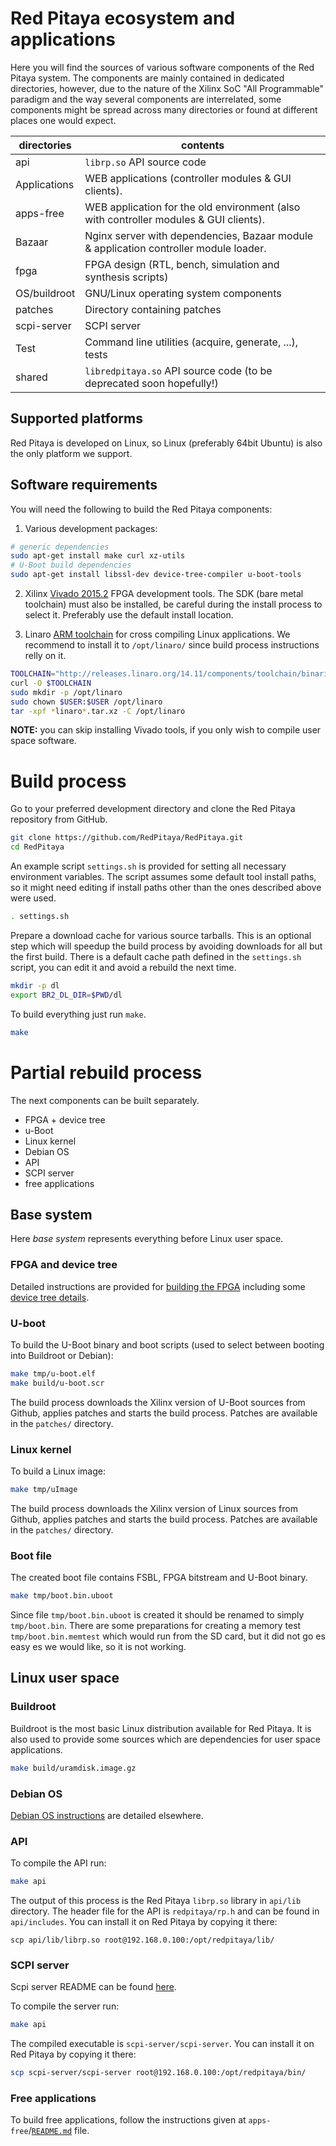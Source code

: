 # Red Pitaya ecosystem and applications

Here you will find the sources of various software components of the
Red Pitaya system. The components are mainly contained in dedicated
directories, however, due to the nature of the Xilinx SoC "All 
Programmable" paradigm and the way several components are interrelated,
some components might be spread across many directories or found at
different places one would expect.

| directories  | contents
|--------------|----------------------------------------------------------------
| api          | `librp.so` API source code
| Applications | WEB applications (controller modules & GUI clients).
| apps-free    | WEB application for the old environment (also with controller modules & GUI clients).
| Bazaar       | Nginx server with dependencies, Bazaar module & application controller module loader.
| fpga         | FPGA design (RTL, bench, simulation and synthesis scripts)
| OS/buildroot | GNU/Linux operating system components
| patches      | Directory containing patches
| scpi-server  | SCPI server
| Test         | Command line utilities (acquire, generate, ...), tests
| shared       | `libredpitaya.so` API source code (to be deprecated soon hopefully!)

## Supported platforms

Red Pitaya is developed on Linux, so Linux (preferably 64bit Ubuntu) is also the only platform we support.

## Software requirements

You will need the following to build the Red Pitaya components:

1. Various development packages:

```bash
# generic dependencies
sudo apt-get install make curl xz-utils
# U-Boot build dependencies
sudo apt-get install libssl-dev device-tree-compiler u-boot-tools
```

2. Xilinx [Vivado 2015.2](http://www.xilinx.com/support/download/index.html/content/xilinx/en/downloadNav/vivado-design-tools/2015-2.html) FPGA development tools. The SDK (bare metal toolchain) must also be installed, be careful during the install process to select it. Preferably use the default install location.

3. Linaro [ARM toolchain](https://releases.linaro.org/14.11/components/toolchain/binaries/arm-linux-gnueabihf/) for cross compiling Linux applications. We recommend to install it to `/opt/linaro/` since build process instructions relly on it.

```bash
TOOLCHAIN="http://releases.linaro.org/14.11/components/toolchain/binaries/arm-linux-gnueabihf/gcc-linaro-4.9-2014.11-x86_64_arm-linux-gnueabihf.tar.xz"
curl -O $TOOLCHAIN
sudo mkdir -p /opt/linaro
sudo chown $USER:$USER /opt/linaro
tar -xpf *linaro*.tar.xz -C /opt/linaro
```

**NOTE:** you can skip installing Vivado tools, if you only wish to compile user space software.

# Build process

Go to your preferred development directory and clone the Red Pitaya repository from GitHub.
```bash
git clone https://github.com/RedPitaya/RedPitaya.git
cd RedPitaya
```

An example script `settings.sh` is provided for setting all necessary environment variables. The script assumes some default tool install paths, so it might need editing if install paths other than the ones described above were used.
```bash
. settings.sh
```

Prepare a download cache for various source tarballs. This is an optional step which will speedup the build process by avoiding downloads for all but the first build. There is a default cache path defined in the `settings.sh` script, you can edit it and avoid a rebuild the next time.
```bash
mkdir -p dl
export BR2_DL_DIR=$PWD/dl
```

To build everything just run `make`.
```bash
make
```

# Partial rebuild process

The next components can be built separately.
- FPGA + device tree
- u-Boot
- Linux kernel
- Debian OS
- API
- SCPI server
- free applications

## Base system

Here *base system* represents everything before Linux user space.

### FPGA and device tree

Detailed instructions are provided for [building the FPGA](fpga/README.md#build-process) including some [device tree details](fpga/README.md#device-tree).

### U-boot

To build the U-Boot binary and boot scripts (used to select between booting into Buildroot or Debian):
```bash
make tmp/u-boot.elf
make build/u-boot.scr
```
The build process downloads the Xilinx version of U-Boot sources from Github, applies patches and starts the build process. Patches are available in the `patches/` directory.

### Linux kernel

To build a Linux image:
```bash
make tmp/uImage
```
The build process downloads the Xilinx version of Linux sources from Github, applies patches and starts the build process. Patches are available in the `patches/` directory.

### Boot file

The created boot file contains FSBL, FPGA bitstream and U-Boot binary.
```bash
make tmp/boot.bin.uboot
```
Since file `tmp/boot.bin.uboot` is created it should be renamed to simply `tmp/boot.bin`. There are some preparations for creating a memory test `tmp/boot.bin.memtest` which would run from the SD card, but it did not go es easy es we would like, so it is not working.

## Linux user space

### Buildroot

Buildroot is the most basic Linux distribution available for Red Pitaya. It is also used to provide some sources which are dependencies for user space applications.
```bash
make build/uramdisk.image.gz
``` 

### Debian OS

[Debian OS instructions](OS/debian/README.md) are detailed elsewhere.

### API

To compile the API run:
```bash
make api
```
The output of this process is the Red Pitaya `librp.so` library in `api/lib` directory.
The header file for the API is `redpitaya/rp.h` and can be found in `api/includes`.
You can install it on Red Pitaya by copying it there:
```
scp api/lib/librp.so root@192.168.0.100:/opt/redpitaya/lib/
```

### SCPI server

Scpi server README can be found [here](scpi-server/README.md).

To compile the server run:
```bash
make api
```
The compiled executable is `scpi-server/scpi-server`.
You can install it on Red Pitaya by copying it there:
```bash
scp scpi-server/scpi-server root@192.168.0.100:/opt/redpitaya/bin/
```

### Free applications

To build free applications, follow the instructions given at `apps-free`/[`README.md`](apps-free/README.md) file.
